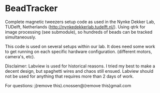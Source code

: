 BeadTracker
===========

Complete magnetic tweezers setup code as used in the Nynke Dekker Lab, TUDelft, Netherlands (http://nynkedekkerlab.tudelft.nl/).
Using qtrk for image processing (see submodule), so hundreds of beads can be tracked simultaneously.

This code is used on several setups within our lab. It does need some work to get running on each specific hardware configuration.
(different motors, camera's, etc).

Disclaimer: Labview is used for historical reasons. 
I tried my best to make a decent design, but spaghetti wires and chaos still ensued.
Labview should not be used for anything that requires more than 2 days of work.

For questions:
j(remove this).cnossen@(remove this)gmail.com

